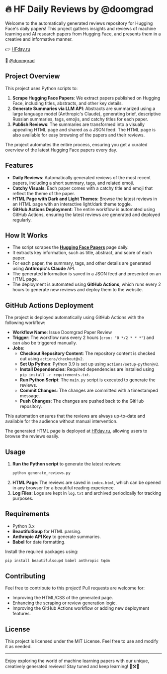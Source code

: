 # 🔥 HF Daily Reviews by @doomgrad

Welcome to the automatically generated reviews repository for Hugging Face's daily papers! This project gathers insights and reviews of machine learning and AI research papers from Hugging Face, and presents them in a creative and informative manner.

👉 [HFday.ru](https://hfday.ru)

🔺 [@doomgrad](https://t.me/doomgrad)

## Project Overview

This project uses Python scripts to:

1. **Scrape Hugging Face Papers**: We extract papers published on Hugging Face, including titles, abstracts, and other key details.
2. **Generate Summaries via LLM API**: Abstracts are summarized using a large language model (Anthropic's Claude), generating brief, descriptive Russian summaries, tags, emojis, and catchy titles for each paper.
3. **Publish Reviews**: The summaries are transformed into a visually appealing HTML page and shared as a JSON feed. The HTML page is also available for easy browsing of the papers and their reviews.

The project automates the entire process, ensuring you get a curated overview of the latest Hugging Face papers every day.

## Features

- **Daily Reviews**: Automatically generated reviews of the most recent papers, including a short summary, tags, and related emoji.
- **Catchy Visuals**: Each paper comes with a catchy title and emoji that reflect the theme of the paper.
- **HTML Page with Dark and Light Themes**: Browse the latest reviews in an HTML page with an interactive light/dark theme toggle.
- **GitHub Actions Deployment**: The entire workflow is automated using GitHub Actions, ensuring the latest reviews are generated and deployed regularly.

## How It Works

- The script scrapes the **[Hugging Face Papers](https://huggingface.co/papers)** page daily.
- It extracts key information, such as title, abstract, and score of each paper.
- For each paper, the summary, tags, and other details are generated using **Anthropic's Claude** API.
- The generated information is saved in a JSON feed and presented on an HTML page.
- The deployment is automated using **GitHub Actions**, which runs every 2 hours to generate new reviews and deploy them to the website.

## GitHub Actions Deployment

The project is deployed automatically using GitHub Actions with the following workflow:

- **Workflow Name**: Issue Doomgrad Paper Review
- **Trigger**: The workflow runs every 2 hours (`cron: "0 */2 * * *"`) and can also be triggered manually.
- **Jobs**:
  - **Checkout Repository Content**: The repository content is checked out using `actions/checkout@v2`.
  - **Set Up Python**: Python 3.9 is set up using `actions/setup-python@v2`.
  - **Install Dependencies**: Required dependencies are installed using `pip install -r requirements.txt`.
  - **Run Python Script**: The `main.py` script is executed to generate the reviews.
  - **Commit Changes**: The changes are committed with a timestamped message.
  - **Push Changes**: The changes are pushed back to the GitHub repository.

This automation ensures that the reviews are always up-to-date and available for the audience without manual intervention.

The generated HTML page is deployed at [HFday.ru](https://hfday.ru), allowing users to browse the reviews easily.

## Usage

1. **Run the Python script** to generate the latest reviews:
   ```sh
   python generate_reviews.py
   ```
2. **HTML Page**: The reviews are saved in `index.html`, which can be opened in any browser for a beautiful reading experience.
3. **Log Files**: Logs are kept in `log.txt` and archived periodically for tracking purposes.

## Requirements

- Python 3.x
- **BeautifulSoup** for HTML parsing.
- **Anthropic API Key** to generate summaries.
- **Babel** for date formatting.

Install the required packages using:
```sh
pip install beautifulsoup4 babel anthropic tqdm
```

## Contributing

Feel free to contribute to this project! Pull requests are welcome for:
- Improving the HTML/CSS of the generated page.
- Enhancing the scraping or review generation logic.
- Improving the GitHub Actions workflow or adding new deployment features.

## License

This project is licensed under the MIT License. Feel free to use and modify it as needed.

---
Enjoy exploring the world of machine learning papers with our unique, creatively generated reviews! Stay tuned and keep learning! 💾🛠️🧠
